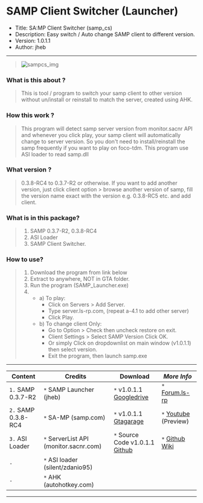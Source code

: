 

# SAMP Client Switcher (Launcher)
- Title: SA:MP Client Switcher (samp_cs)
- Description: Easy switch / Auto change SAMP client to different version.
- Version: 1.0.1.1
- Author: jheb

---------------------------------------------

> ![sampcs_img](https://i.imgur.com/zvmW4pm.png)

### **What is this about ?**
> This is tool / program to switch your samp client to other version without un/install or reinstall to match the server, created using AHK.

### **How this work ?**
> This program will detect samp server version from monitor.sacnr API and whenever you click play, your samp client will automatically change to server version. So you don't need to install/reinstall the samp frequently if you want to play on foco-tdm.
This program use ASI loader to read samp.dll

### **What version ?**
> 0.3.8-RC4 to 0.3.7-R2 or otherwise. If you want to add another version, just click client option > browse another version of samp, fill the version name exact with the version e.g. 0.3.8-RC5 etc. and add client.

### **What is in this package?**
> 1. SAMP 0.3.7-R2, 0.3.8-RC4
> 2. ASI Loader
> 3. SAMP Client Switcher.

### **How to use?**
> 1. Download the program from link below
> 2. Extract to anywhere, NOT in GTA folder.
> 3. Run the program (SAMP_Launcher.exe)
> 4. - a) To play:
>      - Click on Servers > Add Server.
>       - Type server.ls-rp.com, (repeat a-4.1 to add other server)
>      - Click Play.
>    - b) To change client Only:
>      - Go to Option > Check then uncheck restore on exit.
>      - Client Settings > Select SAMP Version Click OK.
>      - Or simply Click on dropdownlist on main window (v1.0.1.1) then select version.
>      - Exit the program, then launch samp.exe

---------------------------------------------

 **Content** | **Credits** | **Download** | *More Info*
 ------------|-------------|--------------|-------------
 `1.` SAMP 0.3.7-R2 | `*` SAMP Launcher (jheb) | `*` v1.0.1.1 [Googledrive](https://drive.google.com/open?id=1r18lRfiA3eAkU3JYyy8imWOf8JewwOqz) | `*` [Forum.ls-rp](https://forum.ls-rp.com/viewtopic.php?f=222&t=650894)
 `2.` SAMP 0.3.8-RC4 | `*` SA-MP (samp.com) | `*` v1.0.1.1 [Gtagarage](http://www.gtagarage.com/mods/show.php?id=29058) | `*` [Youtube](https://youtu.be/K6VhlzsR6EQ) (Preview)
 `3.` ASI Loader | `*` ServerList API (monitor.sacnr.com) | `*` Source Code v1.0.1.1 [Github](https://github.com/jhebkv/Samp_Cs/releases/tag/1.0.1.1) | `*` [Github Wiki](https://github.com/jhebkv/Samp_Cs/wiki)
 `-` | `*` ASI loader (silent/zdanio95) |  | 
 `-` | `*` AHK (autohotkey.com) |  | 

---------------------------------------------

